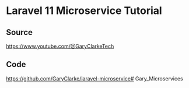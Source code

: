 # Laravel 11 Microservice Tutorial

## Source
https://www.youtube.com/@GaryClarkeTech

## Code
https://github.com/GaryClarke/laravel-microservice# Gary_Microservices
